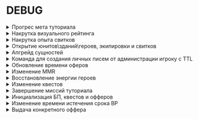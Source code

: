 # DEBUG

<details>
<summary>Прогрес мета туториала</summary>

**Назначение команд:** предназначены для управления прогрессом игрока в мета туториале

* Установка прогресса по мета тутора

Пример команды:
```
/fort develop DEBUG {"type":"setProfileTutorialData", "accountId": 3289, "tutorialData": "[[1,1,0],[2,4,-1],[3,2,2],[4,1,1]]"}
```

Формат строки для `tutorialData` : `[[chainId,chainVersion,taskId],[chainId,chainVersion,taskId],...]`

* Получение информации о прогрессе по мета тутору

Пример команды:
```
/fort develop DEBUG {"type":"getProfileTutorialData", "accountId": 3289}
```
</details>
<details>
<summary>Накрутка визуального рейтинга</summary>

**Назначение команд:** Позволяет установить значение рейтингов и лиг для профиля по ID аккаунта игрока.

* Накрутка визуального рейтинга по дивизиону

Пример команды:
```
/fort develop DEBUG {"type":"setVisualRatingByDivision", "accountID": 3289, "division":3}
```

`division` - значение дивизиона (id). Игрок вступит в дивизион по указанный в команде.
[Список дивизионов](https://docs.google.com/spreadsheets/d/1doTNlgvJ00PMs5p5mrQxBEPuylVA7ZXbSfeNk2WpI14/edit#gid=111504635).

Вместо `develop` можно поставить `alpha, beta, feature`

**Важно:** Увеличивается только визуальный рейтинг, матчинг рейтинг остается без изменений!

**Результатом** выполнения запроса будет увеличение визуального рейтинга.

* Накрутка визуального рейтинга по рейтингу

Пример команды:

```
/fort develop DEBUG {"type":"setVisualRatingByRating", "accountID": 3289, "faction":"LIGHT", "rating":3}
```

`faction` - фракция, в которой необходимо установить рейтинг; варианты faction: NONE, LIGHT, DARK.

`rating` - визуальный рейтинг, который необходимо установить аккаунту.

Вместо `develop` можно поставить `alpha, beta, feature`

**Важно:** Увеличивается только визуальный рейтинг, матчинг рейтинг остается без изменений!

**Результатом** выполнения запроса будет увеличение визуального рейтинга.
</details>
<details>
<summary>Накрутка опыта свитков</summary>


**Назначение команд:** Позволяет установить значение опыта для конкретного свитка (для работоспособности необходимо иметь хотя бы 1 свиток, которому накручивается опыт).

Пример команды:
```
/fort develop DEBUG {"type": "setScrollXp", "accountID": 3076, "scrollId": 1, "scrollXp": 150}
```

`accountID` - id аккаунта, на который выдаются свитки;

`scrollId` - id свитка из списка. Свитки;

`scrollXp` - кол-во опыта для прокачки свитка.

Вместо `develop` можно поставить `alpha, beta, feature`.

**Результатом** выполнения запроса будет заполнение шкалы опыта для прокачки свитка.

![ScreenShot](png/scroll_exp.png)

</details>
<details>
<summary>Открытие юнитов\зданий\героев, экипировки и свитков</summary>

* **Назначение команды:** Позволяет открыть все сущности и экипировку. Экипировка выдается
  в интервале `[minEquipmentLVL; maxEquipmentLVL]`.

Пример команды:
```
/fort develop DEBUG {"type": "openAllEntityAndSetEquipments", "accountID": 9,"openEntity": true,"countScroll": 20,"minEquipmentLVL": 1,"maxEquipmentLVL": 10}
```

`openEntity` - флаг: открывать сущности или нет;

`countScroll` - кол-во свитков;

`minEquipmentLVL` - минимальный уровень экипировки (минимум 1);

`maxEquipmentLVL` - максимальный уровень экипировки (максимум 10);

Вместо `develop` можно поставить `alpha, beta, feature`.

**Результатом** выполнения запроса будет открытие всех сущностей и экипировки, заданных уровней.

* **Назначение команды:** Позволяет открыть все сущности (без наката экипировки)
  Пример команды:
```
/fort develop DEBUG {“type”: “openAllEntity”, “accountID”: 1, “openOnlyByLeague”: false }
```
`accountId` - id аккаунта, у которого нужно открыть все сущности;

`openOnlyByLeague` - параметр открытия по текущей лиге, или нет.

**Результатом** выполнения запроса будет открытие всех сущностей и накатка максимального рейтинга
(Если поставить openOnlyByLeague - true, то откроются только доступные по текущей лиги сущности)

* **Назначение команды:** Выдается экипировка конкретного уровня на все открытые сущности

Пример команды:
```
/fort develop DEBUG {"type": "setEquipments", "accountID": 1, "equipmentLVL": 3}
```

`accountId` - id аккаунта, которому необходимо выдать экипировку;

`equipmentLVL` - уровень экипировки (минимум 1, максимум 10);

**Результатом** выполнения запроса будет выдача всей экипировки указанного уровня для всех открытых сущностей

* **Назначение команды:** Выдается указанное количество всех свитков

Пример команды:
```
/fort develop DEBUG {"type": "setScrolls", "accountID": 1, "countScroll": 3}
```

`accountId` - id аккаунта, которому нужно выдать свитки;

`countScroll` - количество свитков;

**Результатом** выполнения запроса будет выдача всех свитков в количестве указанном в команде

* **Назначение команды:** Удаляется вся экипировка у игрока (в том числе и надетая)

Пример команды:
```
/fort develop DEBUG {"type": "deleteEquipments", "accountID": 1}
```

`accountId` - id аккаунта, которому нужно удалить всю экипировку;

**Результатом** выполнения запроса будет удаление всей экипировки

</details>
<details>
<summary>Апгрейд сущностей</summary>

**Назначение команд:** Апгрейд одной/всех сущностей.

* Апгрейд **одной** сущности (юнит, здание, свиток).

Пример команды:
```
/fort develop DEBUG {"type": "upgradeUnitBuildingScroll", "accountID": 9, "entityId": 9, "upgradeTypeEnum":"UNIT", "maxUpgradeLVL": 10}
```
варианты `upgradeTypeEnum: NONE, BUILDING, SCROLL`.

`entityId` - Id сущности. Юниты; Здания; Свитки;

`upgradeTypeEnum` - тип сущности;

`maxUpgradeLVL` - максимальный уровень апгрейда (минимум 10, максимум 100), первая цифра означает мажорный уровень, вторая - минорный.

Вместо `develop` можно поставить `alpha, beta, feature`.

**Результатом** выполнения запроса будет апгрейд одной сущности до заданного уровня.

* Апгрейд **всех** сущностей (юниты, здания, свитки).

Пример команды:
```
/fort develop DEBUG {"type": "allUpgradeUnitsBuildingsScrolls", "accountID": 9,"maxUpgradeLVL": 10}
```

`maxUpgradeLVL` - максимальный уровень апгрейда (минимум 10, максимум 100), первая цифра означает мажорный уровень, вторая - минорный.

Вместо `develop` можно поставить `alpha, beta, feature`.

**Результатом** выполнения запроса будет апгрейд всех сущностей и экипировки до заданного уровня.

</details>
<details>
<summary>Команда для создания личных писем от администрации игроку с TTL</summary>

**Назначение команд:** Команда для создания личных писем от администрации игроку с TTL. Возвращает ID зарегистрированного сообщения.

Пример команды:
```
/fort develop DEBUG {"type": "addLetterWithTTL", "accountID":2557630,"message":{...}, "expirationTime": 1, "timeUnit": "DAYS"}
```
```
"message": {
"category": "COMMON", //обязательное поле. Варианты: COMMON, SERVICE, IMPORTANT
"caption": "string", //обязательное поле
"description": "string", //обязательное поле
"spriteName": "string", //обязательное поле
"buttonsInfo": [ { "url": "string", "labelName": "string", "spriteName": "string" } ],
"products": [ { "type": "CURRENCY", "typeId": 3, "amount": 10 } ] //Варианты type: CURRENCY, CARD, EQUIPMENT, SCROLL, CHEST. Для каждого type, есть еще и typeId. К примеру для CURRENCY: ID_SOFT=2, ID_HARD=3, ID_BATTLE_PASS_POINT=5
}
 "expirationTime": Время сколько будет храниться письмо
  "timeUnit": NANOSECONDS, MICROSECONDS, MILLISECONDS, SECONDS, MINUTES, HOURS, DAYS
```

Вместо `develop` можно поставить `alpha, beta, feature`.

**Результатом** выполнения запроса будет личное письмо от администрации игроку с TTL.

</details>
<details>
<summary>Обновление времени оферов</summary>

**Назначение команд:** Позволяет установить время, когда будет следующее обновление оферов (через сколько)

Пример команды:
```
/fort develop DEBUG {"type": "updateOffersTime", "accountID": 3076, "expirationTime": 1, "timeUnit": "HOURS"}
```

`accountID` - id аккаунта, на котором надо изменить время обновления оферов;

`expirationTime` - через сколько произойдет обновление шкалы;

`timeUnit` - единица измерения времени. Варианты: NANOSECONDS, MICROSECONDS, MILLISECONDS, SECONDS, MINUTES, HOURS, DAYS;

Вместо `develop` можно поставить `alpha, beta, feature`.
</details>
<details>
<summary>Изменение MMR</summary>

**Назначение команд:** Позволяет получить и изменить значение ММР по Id аккаунта игрока.

* Изменение ММР по Id аккаунта игрока

Пример команды:
```
/fort develop DEBUG { "type": "setProfileMmr","faction": "DARK", "accountId": 1, "mmr": 10}
```

`faction` - фракция, в которой необходимо установить ММР у игрока; варианты faction: LIGHT, DARK.

`accountId` - id аккаунта, которому нужно изменить значение ММР.

`mmr` - значение ММР.

**Результатом** выполнения запроса будет изменение ММР у игрока на указанное в команде значение.

* Запрос ММР по Id аккаунта игрока

Пример команды:
```
/fort develop DEBUG { "type": "getProfileMmr","faction": "DARK", "accountId": 1}
```

`faction` - фракция игрока, у которой необходимо получить ММР; варианты faction: LIGHT, DARK.

`accountId` - id аккаунта, у которого нужно получить текущее значение ММР.

**Результатом** выполнения запроса будет возвращенное в ответе int-овое значение ММРа.

</details>
<details>
<summary>Восстановление энергии героев</summary>

**Назначение команды:** Позволяет восстановить энергию героев до максимума

Пример команды:
```
/fort develop DEBUG {"type":"restoreHeroesEnergy", "accountId": 123}
```

`accountId` - id аккаунта игрока, которому нужно восстановить энергию героев

**Результатом** выполнения запроса будет полностью восстановленная энергия героев

</details>
<details>
<summary>Изменение квестов</summary>

**Назначение команд:** Позволяют выполнить или заменить квест и уменьшить время до обновления

* Выполнение квеста **по его Id**

Пример команды:
```
/fort develop DEBUG { "type": "completeQuest", "accountId": 1, "questId": 1}
```

`accountId` - id аккаунта, которому нужно выполнить квест.

`questId` - id квеста, который необходимо выполнить.

**Результатом** выполнения запроса будет выполненный квест у указанного игрока

* Выполнение квеста на главном экране **по его Id**

Пример команды:
```
/fort develop DEBUG { "type": "completeMainScreenQuest", "accountId": 1, "questId": 1}
```

`accountId` - id аккаунта, которому нужно выполнить квест.

`questId` - id квеста на главном экране, который необходимо выполнить.

**Результатом** выполнения запроса будет выполненный квест у указанного игрока

* Замена [квеста](https://docs.google.com/spreadsheets/d/1WvTonkcwQ-mt9TqqT9GJTzdXhwrqivpfvM6L5CvWoo0/edit#gid=2140681008) по Id аккаунта игрока

Пример команды:
```
/fort develop DEBUG { "type": "changeQuest", "accountId": 1, "oldQuestId": 1, "newQuestId": 24}
```

`accountId` - id аккаунта, у которого нужно заменить квест.

`oldQuestId` - id квеста, который нужно заменить.

`newQuestId` - id квеста, который будет у игрока взамен старого.

**Результатом** выполнения запроса у игрока будет замена выбранного квеста на конкретный новый квест.

* Уменьшение кол-ва дней до обновления квестов **по Id аккаунта игрока**

Пример команды:
```
/fort develop DEBUG { "type": "setRemainingDaysToQuests", "accountId": 1, "questGroupId": 1}
```

`accountId` - id аккаунта, которому нужно уменьшить время до обновления квестов.

`questGroupId` - id группы квестов, которую хотим обновить (можно посмотреть в справочных данных).

**Результатом** выполнения запроса будет обновление указанной группы квестов.

</details>
<details>
<summary>Завершение миссий туториала</summary>

**Назначение команды:** Позволяет завершить туториальную миссию

Пример команды:
```
/fort develop DEBUG { "type": "executeMission", "accountId": 1, "missionId": 1}
```

`accountId` - id аккаунта

`missionId` - id миссии, которую необходимо завершить

**Результатом** выполнения запроса будет завершенная миссия

**Примечание:** завершить можно только открытую миссию. На клиенте
</details>
<details>
<summary>Инициализация БП, квестов и офферов</summary>

**Назначение команды:** Позволяют проинициализировать БП, квесты и дневные предложение в обход прохождения метатуториала и прохождения последней миссии базового туториала

Пример команды:
```
/fort develop DEBUG { "type": "initBattlePassAndQuestsAndOffers", "accountId": 1}
```

`accountId` - id аккаунта, которому нужно проинициализировать БП, квесты и офферы

**Результатом** выполнения запроса будут открытые БП, квесты и выданы ежедневные предложения в магазине

</details>
<details>
<summary>Изменение времени истечения срока BP</summary>

* **Назначение команды:** Позволяет установить новое значения времени истечения срока всем шкалам батлпасса.

Пример команды:
```
/fort develop DEBUG {"type": "setRemainingMinutesToScales", "accountID": 1765, "expirationTime": 1, "timeUnit": "DAYS"}
```

`expirationTime` - через сколько произойдет обновление шкалы;

`timeUnit` - единица измерения времени. Варианты: NANOSECONDS, MICROSECONDS, MILLISECONDS, SECONDS, MINUTES, HOURS, DAYS;

Вместо `develop` можно поставить `alpha, beta, feature`

**Примечание:** Необходимо перезагрузиться.

**Результатом** выполнения запроса будет установка нового значения времени истечения срока всех шкал батлпасса.

* **Назначение команды:** Позволяет установить новое значения времени истечения срока шкале по id.

Пример команды:
```
/fort develop DEBUG {"type": "setRemainingMinutesToScalesByScaleId", "accountID": 1765, "expirationTime": 1, "timeUnit": "DAYS", "scaleId":1}
```

`expirationTime` - через сколько произойдет обновление шкалы;

`timeUnit` - единица измерения времени. Варианты: NANOSECONDS, MICROSECONDS, MILLISECONDS, SECONDS, MINUTES, HOURS, DAYS;

`scaleId` - id шкалы, которой нужно поменять время

Вместо `develop` можно поставить `alpha, beta, feature`

**Примечание:** Необходимо перезагрузиться.

**Результатом** выполнения запроса будет установка нового значения времени истечения срока конкретной шкалы.

</details>
<details>
<summary>Выдача конкретного оффера</summary>

**Назначение команды:** Позволяет выдать конкретный оффер.

Пример команды:
```
/fort develop DEBUG {“type”: “makeOffer”, “accountId”: 1279877, “offerId”: 15}
```

`accountId` - id аккаунта, на котором отобразится оффер;

`offerId` - id оффера, который требуется выдать.

`Вместо` develop можно поставить alpha, beta, feature.

**Результатом** выполнения запроса будет выдача оффера указанному аккаунту.
</details>










